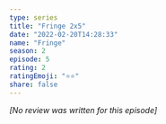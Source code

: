 ```yaml
---
type: series
title: "Fringe 2x5"
date: "2022-02-20T14:28:33"
name: "Fringe"
season: 2
episode: 5
rating: 2
ratingEmoji: "⭐️⭐️"
share: false
---
```


_[No review was written for this episode]_

